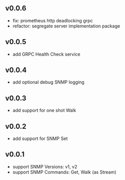 ## v0.0.6
* fix: prometheus http deadlocking grpc
* refactor: segregate server implementation package

## v0.0.5
* add GRPC Health Check service

## v0.0.4
* add optional debug SNMP logging

## v0.0.3
* add support for one shot Walk

## v0.0.2
* add support for SNMP Set

## v0.0.1
* support SNMP Versions: v1, v2
* support SNMP Commands: Get, Walk (as Stream)
